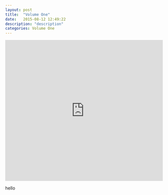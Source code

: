 ```yaml
---
layout: post
title:  "Volume One"
date:   2015-08-12 12:49:22
description: "description"
categories: Volume One
---
```

<iframe width="100%" height="450" scrolling="no" frameborder="no" src="https://w.soundcloud.com/player/?url=https%3A//api.soundcloud.com/playlists/133699132%3Fsecret_token%3Ds-I4TJF&amp;auto_play=true&amp;hide_related=false&amp;show_comments=false&amp;show_user=true&amp;show_reposts=false&amp;visual=true"></iframe>

hello
